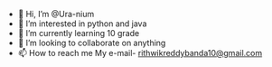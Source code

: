 - 👋 Hi, I’m @Ura-nium
- 👀 I’m interested in python and java
- 🌱 I’m currently learning 10 grade
- 💞️ I’m looking to collaborate on anything
- 📫 How to reach me My e-mail- rithwikreddybanda10@gmail.com

<!---
Ura-nium/Ura-nium is a ✨ special ✨ repository because its `README.md` (this file) appears on your GitHub profile.
You can click the Preview link to take a look at your changes.
--->
